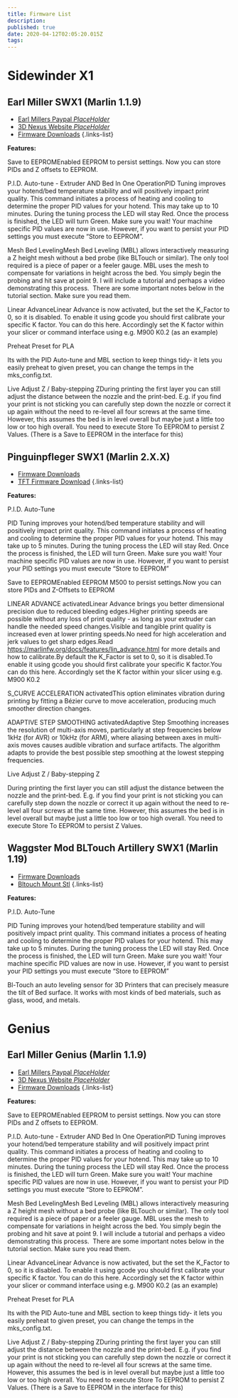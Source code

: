 ```yaml
---
title: Firmware List
description: 
published: true
date: 2020-04-12T02:05:20.015Z
tags: 
---
```


# Sidewinder X1
## Earl Miller SWX1 (Marlin 1.1.9)
- [Earl Millers Paypal *PlaceHolder*](https://www.paypal.me/ancientwolfgr)
- [3D Nexus Website *PlaceHolder*](https://3d-nexus.com/)
- [Firmware Downloads](https://3d-nexus.com/resources/file-archives/download/5-printer-firmware/11-artillery-swx1-marlin-1-1-9-advanced-firmware-and-gui)
{.links-list}

**Features:**

Save to EEPROMEnabled EEPROM to persist settings. Now you can store PIDs and Z offsets to EEPROM.

P.I.D. Auto-tune - Extruder AND Bed In One OperationPID Tuning improves your hotend/bed temperature stability and will positively impact print quality. This command initiates a process of heating and cooling to determine the proper PID values for your hotend. This may take up to 10 minutes. During the tuning process the LED will stay Red. Once the process is finished, the LED will turn Green. Make sure you wait! Your machine specific PID values are now in use. However, if you want to persist your PID settings you must execute “Store to EEPROM”.

Mesh Bed LevelingMesh Bed Leveling (MBL) allows interactively measuring a Z height mesh without a bed probe (like BLTouch or similar). The only tool required is a piece of paper or a feeler gauge. MBL uses the mesh to compensate for variations in height across the bed. You simply begin the probing and hit save at point 9. I will include a tutorial and perhaps a video demonstrating this process.  There are some important notes below in the tutorial section. Make sure you read them.

Linear AdvanceLinear Advance is now activated, but the set the K_Factor to 0, so it is disabled. To enable it using gcode you should first calibrate your specific K factor. You can do this here. Accordingly set the K factor within your slicer or command interface using e.g. M900 K0.2 (as an example)

Preheat Preset for PLA

Its with the PID Auto-tune and MBL section to keep things tidy- it lets you easily preheat to given preset, you can change the temps in the mks_config.txt.

Live Adjust Z / Baby-stepping ZDuring printing the first layer you can still adjust the distance between the nozzle and the print-bed. E.g. if you find your print is not sticking you can carefully step down the nozzle or correct it up again without the need to re-level all four screws at the same time. However, this assumes the bed is in level overall but maybe just a little too low or too high overall. You need to execute Store To EEPROM to persist Z Values. (There is a Save to EEPROM in the interface for this)

## Pinguinpfleger SWX1 (Marlin 2.X.X)
- [Firmware Downloads](https://www.google.com)
- [TFT Firmware Download](https://www.google.com)
{.links-list}

**Features:**

P.I.D. Auto-Tune

PID Tuning improves your hotend/bed temperature stability and will positively impact print quality. This command initiates a process of heating and cooling to determine the proper PID values for your hotend. This may take up to 5 minutes. During the tuning process the LED will stay Red. Once the process is finished, the LED will turn Green. Make sure you wait! Your machine specific PID values are now in use. However, if you want to persist your PID settings you must execute “Store to EEPROM”

Save to EEPROMEnabled EEPROM M500 to persist settings.Now you can store PIDs and Z-Offsets to EEPROM

LINEAR ADVANCE activatedLinear Advance brings you better dimensional precision due to reduced bleeding edges.Higher printing speeds are possible without any loss of print quality - as long as your extruder can handle the needed speed changes.Visible and tangible print quality is increased even at lower printing speeds.No need for high acceleration and jerk values to get sharp edges.Read https://marlinfw.org/docs/features/lin_advance.html for more details and how to calibrate.By default the K_Factor is set to 0, so it is disabled.To enable it using gcode you should first calibrate your specific K factor.You can do this here. Accordingly set the K factor within your slicer using e.g. M900 K0.2

S_CURVE ACCELERATION activatedThis option eliminates vibration during printing by fitting a Bézier curve to move acceleration, producing much smoother direction changes.

ADAPTIVE STEP SMOOTHING activatedAdaptive Step Smoothing increases the resolution of multi-axis moves, particularly at step frequencies below 1kHz (for AVR) or 10kHz (for ARM), where aliasing between axes in multi-axis moves causes audible vibration and surface artifacts. The algorithm adapts to provide the best possible step smoothing at the lowest stepping frequencies.

Live Adjust Z / Baby-stepping Z

During printing the first layer you can still adjust the distance between the nozzle and the print-bed. E.g. if you find your print is not sticking you can carefully step down the nozzle or correct it up again without the need to re-level all four screws at the same time. However, this assumes the bed is in level overall but maybe just a little too low or too high overall. You need to execute Store To EEPROM to persist Z Values.

## Waggster Mod BLTouch Artillery SWX1 (Marlin 1.19)

- [Firmware Downloads](https://pretendprusa.co.uk/index.php?action=downloads;cat=5)
- [Bltouch Mount Stl](https://www.thingiverse.com/thing:3716043)
{.links-list}

**Features:**

P.I.D. Auto-Tune

PID Tuning improves your hotend/bed temperature stability and will positively impact print quality. This command initiates a process of heating and cooling to determine the proper PID values for your hotend. This may take up to 5 minutes. During the tuning process the LED will stay Red. Once the process is finished, the LED will turn Green. Make sure you wait! Your machine specific PID values are now in use. However, if you want to persist your PID settings you must execute “Store to EEPROM”

Bl-Touch an auto leveling sensor for 3D Printers that can precisely measure the tilt of Bed surface. It works with most kinds of bed materials, such as glass, wood, and metals.


# Genius
## Earl Miller Genius (Marlin 1.1.9)
- [Earl Millers Paypal *PlaceHolder*](https://www.paypal.me/ancientwolfgr)
- [3D Nexus Website *PlaceHolder*](https://3d-nexus.com/)
- [Firmware Downloads](https://3d-nexus.com/resources/file-archives/download/5-printer-firmware/12-artillery-genius-marlin-1-1-9-advanced-firmware-and-gui)
{.links-list}

**Features:**

Save to EEPROMEnabled EEPROM to persist settings. Now you can store PIDs and Z offsets to EEPROM.

P.I.D. Auto-tune - Extruder AND Bed In One OperationPID Tuning improves your hotend/bed temperature stability and will positively impact print quality. This command initiates a process of heating and cooling to determine the proper PID values for your hotend. This may take up to 10 minutes. During the tuning process the LED will stay Red. Once the process is finished, the LED will turn Green. Make sure you wait! Your machine specific PID values are now in use. However, if you want to persist your PID settings you must execute “Store to EEPROM”.

Mesh Bed LevelingMesh Bed Leveling (MBL) allows interactively measuring a Z height mesh without a bed probe (like BLTouch or similar). The only tool required is a piece of paper or a feeler gauge. MBL uses the mesh to compensate for variations in height across the bed. You simply begin the probing and hit save at point 9. I will include a tutorial and perhaps a video demonstrating this process.  There are some important notes below in the tutorial section. Make sure you read them.

Linear AdvanceLinear Advance is now activated, but the set the K_Factor to 0, so it is disabled. To enable it using gcode you should first calibrate your specific K factor. You can do this here. Accordingly set the K factor within your slicer or command interface using e.g. M900 K0.2 (as an example)

Preheat Preset for PLA

Its with the PID Auto-tune and MBL section to keep things tidy- it lets you easily preheat to given preset, you can change the temps in the mks_config.txt.

Live Adjust Z / Baby-stepping ZDuring printing the first layer you can still adjust the distance between the nozzle and the print-bed. E.g. if you find your print is not sticking you can carefully step down the nozzle or correct it up again without the need to re-level all four screws at the same time. However, this assumes the bed is in level overall but maybe just a little too low or too high overall. You need to execute Store To EEPROM to persist Z Values. (There is a Save to EEPROM in the interface for this)